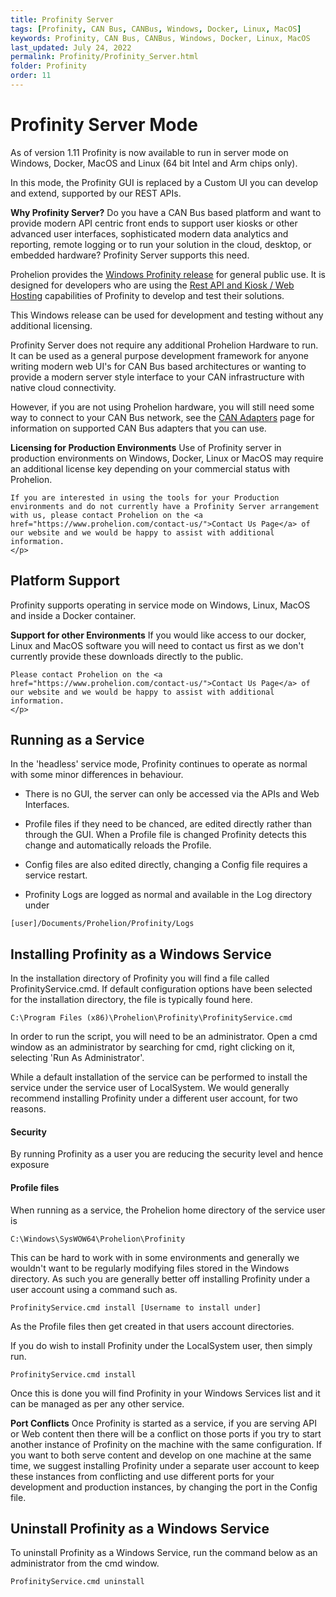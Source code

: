 ```yaml
---
title: Profinity Server
tags: [Profinity, CAN Bus, CANBus, Windows, Docker, Linux, MacOS]
keywords: Profinity, CAN Bus, CANBus, Windows, Docker, Linux, MacOS
last_updated: July 24, 2022
permalink: Profinity/Profinity_Server.html
folder: Profinity
order: 11
---
```


# Profinity Server Mode

As of version 1.11 Profinity is now available to run in server mode on Windows, Docker, MacOS and Linux (64 bit Intel and Arm chips only).  

In this mode, the Profinity GUI is replaced by a Custom UI you can develop and extend, supported by our REST APIs.

<div class="callout callout--info">
    <p><strong>Why Profinity Server?</strong> 
    Do you have a CAN Bus based platform and want to provide modern API centric front ends to support user kiosks or other advanced user interfaces, sophisticated modern data analytics and reporting, remote logging or to run your solution in the cloud, desktop, or embedded hardware?  Profinity Server supports this need.
    </p>
</div>

Prohelion provides the [Windows Profinity release](https://github.com/Prohelion/Profinity/releases/latest/download/Profinity.install.msi) for general public use.  It is designed for developers who are using the [Rest API and Kiosk / Web Hosting](Profinity_Rest_APIs.html) capabilities of Profinity to develop and test their solutions.  

This Windows release can be used for development and testing without any additional licensing.

Profinity Server does not require any additional Prohelion Hardware to run. It can be used as a general purpose development framework for anyone writing modern web UI's for CAN Bus based architectures or wanting to provide a modern server style interface to your CAN infrastructure with native cloud connectivity.  

However, if you are not using Prohelion hardware, you will still need some way to connect to your CAN Bus network, see the [CAN Adapters](CAN_Bus_Adapters.html) page for information on supported CAN Bus adapters that you can use.

<div class="callout callout--info">
    <p><strong>Licensing for Production Environments</strong>    
    Use of Profinity server in production environments on Windows, Docker, Linux or MacOS may require an additional license key depending on your commercial status with Prohelion.

    If you are interested in using the tools for your Production environments and do not currently have a Profinity Server arrangement with us, please contact Prohelion on the <a href="https://www.prohelion.com/contact-us/">Contact Us Page</a> of our website and we would be happy to assist with additional information.
    </p>
</div>

## Platform Support

Profinity supports operating in service mode on Windows, Linux, MacOS and inside a Docker container.  

<div class="callout callout--info">
    <p><strong>Support for other Environments</strong>    
    If you would like access to our docker, Linux and MacOS software you will need to contact us first as we don't currently provide these downloads directly to the public.
    
    Please contact Prohelion on the <a href="https://www.prohelion.com/contact-us/">Contact Us Page</a> of our website and we would be happy to assist with additional information.
    </p>
</div>

## Running as a Service

In the 'headless' service mode, Profinity continues to operate as normal with some minor differences in behaviour.

- There is no GUI, the server can only be accessed via the APIs and Web Interfaces.

- Profile files if they need to be chanced, are edited directly rather than through the GUI.  When a Profile file is changed Profinity detects this change and automatically reloads the Profile.

- Config files are also edited directly, changing a Config file requires a service restart.

- Profinity Logs are logged as normal and available in the Log directory under

`[user]/Documents/Prohelion/Profinity/Logs`

## Installing Profinity as a Windows Service

In the installation directory of Profinity you will find a file called ProfinityService.cmd.  If default configuration options have been selected for the installation directory, the file is typically found here.

`C:\Program Files (x86)\Prohelion\Profinity\ProfinityService.cmd`

In order to run the script, you will need to be an administrator.  Open a cmd window as an administrator by searching for cmd, right clicking on it, selecting 'Run As Administrator'.

While a default installation of the service can be performed to install the service under the service user of LocalSystem.  We would generally recommend installing Profinity under a different user account, for two reasons.

#### Security
By running Profinity as a user you are reducing the security level and hence exposure

#### Profile files
When running as a service, the Prohelion home directory of the service user is

`C:\Windows\SysWOW64\Prohelion\Profinity`

This can be hard to work with in some environments and generally we wouldn't want to be regularly modifying files stored in the Windows directory.  As such you are generally better off installing Profinity under a user account using a command such as.

```
ProfinityService.cmd install [Username to install under]
```

As the Profile files then get created in that users account directories.

If you do wish to install Profinity under the LocalSystem user, then simply run.

```
ProfinityService.cmd install
```

Once this is done you will find Profinity in your Windows Services list and it can be managed as per any other service.


<div class="callout callout--danger">
    <p><strong>Port Conflicts</strong> 
    Once Profinity is started as a service, if you are serving API or Web content then there will be a conflict on those ports if you try to start another instance of Profinity on the machine with the same configuration.  If you want to both serve content and develop on one machine at the same time, we suggest installing Profinity under a separate user account to keep these instances from conflicting and use different ports for your development and production instances, by changing the port in the Config file.
    </p>
</div>

## Uninstall Profinity as a Windows Service

To uninstall Profinity as a Windows Service, run the command below as an administrator from the cmd window.

```
ProfinityService.cmd uninstall
```

